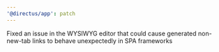 ```yaml
---
'@directus/app': patch
---
```


Fixed an issue in the WYSIWYG editor that could cause generated non-new-tab links to behave unexpectedly in SPA
frameworks
